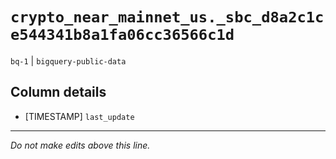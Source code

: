 # `crypto_near_mainnet_us._sbc_d8a2c1ce544341b8a1fa06cc36566c1d`
`bq-1` | `bigquery-public-data`

## Column details
* [TIMESTAMP] `last_update`

-------------------------------------------------------------------------------
*Do not make edits above this line.*
